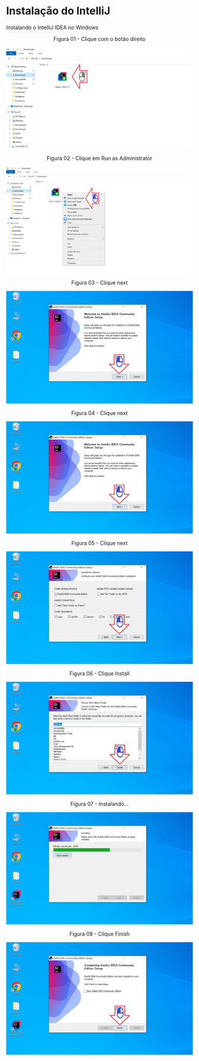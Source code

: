 # Instalação do IntelliJ

Instalando o IntelliJ IDEA no Windows

<div align="center">
Figura 01 - Clique com o botão direito
</div>

![](Imagens/IDE-IntelliJ-Instalacao-Img01.png)

<div align="center">
Figura 02 - Clique em Run as Administrator
</div>

![](Imagens/IDE-IntelliJ-Instalacao-Img02.png)

<div align="center">
Figura 03 - Clique next
</div>

![](Imagens/IDE-IntelliJ-Instalacao-Img03.png)

<div align="center">
Figura 04 - Clique next
</div>

![](Imagens/IDE-IntelliJ-Instalacao-Img04.png)

<div align="center">
Figura 05 - Clique next
</div>

![](Imagens/IDE-IntelliJ-Instalacao-Img05.png)
<div align="center">

Figura 06 - Clique Install
</div>

![](Imagens/IDE-IntelliJ-Instalacao-Img06.png)

<div align="center">
Figura 07 - Instalando...
</div>

![](Imagens/IDE-IntelliJ-Instalacao-Img07.png)

<div align="center">
Figura 08 - Clique Finish
</div>

![](Imagens/IDE-IntelliJ-Instalacao-Img08.png)